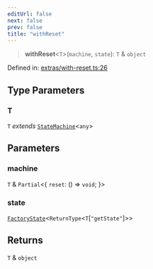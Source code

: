 ```yaml
---
editUrl: false
next: false
prev: false
title: "withReset"
---
```


> **withReset**\<`T`\>(`machine`, `state`): `T` & `object`

Defined in: [extras/with-reset.ts:26](https://github.com/WinstonFassett/matchina/blob/2d22b2187dda803854f54b63fe09d04bd833387d/src/extras/with-reset.ts#L26)

## Type Parameters

### T

`T` *extends* [`StateMachine`](/docs/src/content/docs/reference/interfaces/statemachine/)\<`any`\>

## Parameters

### machine

`T` & `Partial`\<\{ `reset`: () => `void`; \}\>

### state

[`FactoryState`](/docs/src/content/docs/reference/type-aliases/factorystate/)\<`ReturnType`\<`T`\[`"getState"`\]\>\>

## Returns

`T` & `object`

